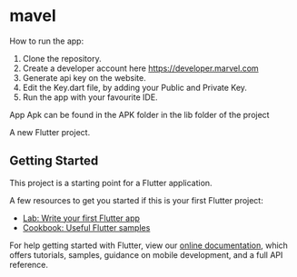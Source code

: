# mavel

How to run the app:
1. Clone the repository.
2. Create a developer account here https://developer.marvel.com
3. Generate api key on the website.
4. Edit the Key.dart file, by adding your Public and Private Key.
5. Run the app with your favourite IDE.

App Apk can be found in the APK folder in the lib folder of the project




A new Flutter project.

## Getting Started

This project is a starting point for a Flutter application.

A few resources to get you started if this is your first Flutter project:

- [Lab: Write your first Flutter app](https://flutter.dev/docs/get-started/codelab)
- [Cookbook: Useful Flutter samples](https://flutter.dev/docs/cookbook)

For help getting started with Flutter, view our
[online documentation](https://flutter.dev/docs), which offers tutorials,
samples, guidance on mobile development, and a full API reference.
